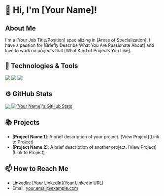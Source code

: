 # 👋 Hi, I'm [Your Name]!

## About Me
I'm a [Your Job Title/Position] specializing in [Areas of Specialization]. I have a passion for [Briefly Describe What You Are Passionate About] and love to work on projects that [What Kind of Projects You Like].

## 🔧 Technologies & Tools
![](https://img.shields.io/badge/Code-Python-informational?style=flat&logo=python&logoColor=white&color=2bbc8a)
![](https://img.shields.io/badge/Code-JavaScript-informational?style=flat&logo=javascript&logoColor=white&color=2bbc8a)
![](https://img.shields.io/badge/Tool-React-informational?style=flat&logo=react&logoColor=white&color=2bbc8a)
<!-- Add more badges from https://shields.io/ -->

## ⚙️ GitHub Stats
<a href="https://github.com/[YourGitHubUsername]">
  <img align="center" src="https://github-readme-stats.vercel.app/api/top-langs/?username=[YourGitHubUsername]&hide=html&title_color=ffffff&text_color=c9cacc&icon_color=2bbc8a&bg_color=1d1f21" />
</a>
<a href="https://github.com/[YourGitHubUsername]">
  <img align="center" src="https://github-readme-stats.vercel.app/api?username=[YourGitHubUsername]&show_icons=true&line_height=27&count_private=true&title_color=ffffff&text_color=c9cacc&icon_color=2bbc8a&bg_color=1d1f21" alt="[Your Name]'s GitHub Stats" />
</a>

## 📚 Projects
- **[Project Name 1]**: A brief description of your project. [View Project](Link to Project)
- **[Project Name 2]**: A brief description of another project. [View Project](Link to Project)
<!-- Add more projects as needed -->

## 📫 How to Reach Me
- LinkedIn: [Your LinkedIn](Your LinkedIn URL)
- Email: your.email@example.com
<!-- Add other contact methods as preferred -->
